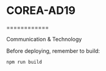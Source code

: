 # COREA-AD19
============

Communication & Technology

Before deploying, remember to build:

	npm run build
